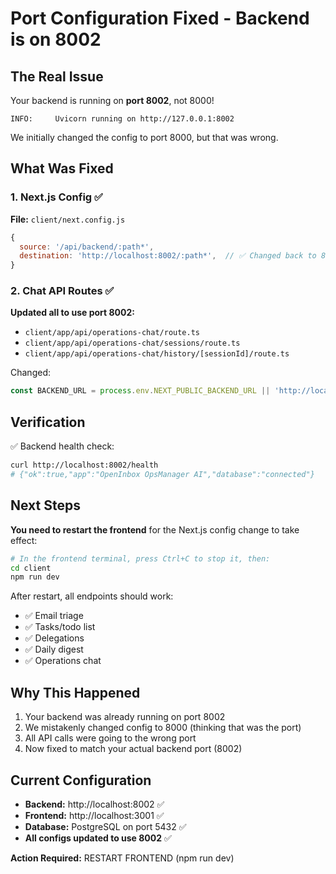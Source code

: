 # Port Configuration Fixed - Backend is on 8002

## The Real Issue

Your backend is running on **port 8002**, not 8000!

```
INFO:     Uvicorn running on http://127.0.0.1:8002
```

We initially changed the config to port 8000, but that was wrong.

## What Was Fixed

### 1. Next.js Config ✅
**File:** `client/next.config.js`
```javascript
{
  source: '/api/backend/:path*',
  destination: 'http://localhost:8002/:path*',  // ✅ Changed back to 8002
}
```

### 2. Chat API Routes ✅
**Updated all to use port 8002:**
- `client/app/api/operations-chat/route.ts`
- `client/app/api/operations-chat/sessions/route.ts`
- `client/app/api/operations-chat/history/[sessionId]/route.ts`

Changed:
```typescript
const BACKEND_URL = process.env.NEXT_PUBLIC_BACKEND_URL || 'http://localhost:8002';
```

## Verification

✅ Backend health check:
```bash
curl http://localhost:8002/health
# {"ok":true,"app":"OpenInbox OpsManager AI","database":"connected"}
```

## Next Steps

**You need to restart the frontend** for the Next.js config change to take effect:

```bash
# In the frontend terminal, press Ctrl+C to stop it, then:
cd client
npm run dev
```

After restart, all endpoints should work:
- ✅ Email triage
- ✅ Tasks/todo list
- ✅ Delegations
- ✅ Daily digest
- ✅ Operations chat

## Why This Happened

1. Your backend was already running on port 8002
2. We mistakenly changed config to 8000 (thinking that was the port)
3. All API calls were going to the wrong port
4. Now fixed to match your actual backend port (8002)

## Current Configuration

- **Backend:** http://localhost:8002 ✅
- **Frontend:** http://localhost:3001 ✅
- **Database:** PostgreSQL on port 5432 ✅
- **All configs updated to use 8002** ✅

**Action Required:** RESTART FRONTEND (npm run dev)
